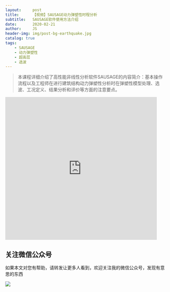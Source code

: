```yaml
---
layout:     post
title:      【视频】SAUSAGE动力弹塑性时程分析
subtitle:   SAUSAGE软件使用方法介绍
date:       2020-02-21
author:     JS
header-img: img/post-bg-earthquake.jpg
catalog: true
tags:
    - SAUSAGE
    - 动力弹塑性
    - 超高层
    - 选波
---
```


> 本课程详细介绍了高性能非线性分析软件SAUSAGE的内容简介：基本操作流程以及工程师在进行建筑结构动力弹塑性分析时在弹塑性模型处理、选波、工况定义、结果分析和评价等方面的注意要点。

<iframe width="95%" height="450" src="https://v.qq.com/txp/iframe/player.html?vid=i08405yblh4" frameborder="0" scrolling="no" allowfullscreen></iframe>


## 关注微信公众号

如果本文对您有帮助，请转发让更多人看到，欢迎关注我的微信公众号，发现有意思的东西 

![](https://pic.downk.cc/item/5e50fa03bb8bdc23de243296.jpg)
 

